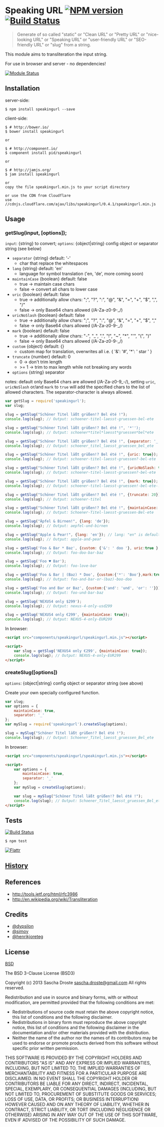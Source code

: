 # Speaking URL [![NPM version](https://badge.fury.io/js/speakingurl.png)](http://badge.fury.io/js/speakingurl) [![Build Status](https://travis-ci.org/pid/speakingurl.png)](https://travis-ci.org/pid/speakingurl)

> Generate of so called "static" or "Clean URL" or "Pretty URL" or "nice-looking URL" or "Speaking URL" or "user-friendly URL" or "SEO-friendly URL" or "slug" from a string.

This module aims to transliteration the input string.

For use in browser and server - no dependencies!

[![Module Status](https://nodei.co/npm/speakingurl.png?downloads=true&stars=true)](https://npmjs.org/package/speakingurl)


## Installation
server-side:

    $ npm install speakingurl --save

client-side:
    
    $ # http://bower.io/
    $ bower install speakingurl 

    or

    $ # http://component.io/
    $ component install pid/speakingurl
   
    or

    $ # http://jamjs.org/
    $ jam install speakingurl

    or 
    copy the file speakingurl.min.js to your script directory

    or use the CDN from Cloudflare
    use //cdnjs.cloudflare.com/ajax/libs/speakingurl/0.4.1/speakingurl.min.js

## Usage
### getSlug(input, [options]);
```input```: {string} to convert; ```options```: {object|string} config object or separator string (see below)

* ```separator``` {string} default: '-'
    * char that replace the whitespaces
* ```lang``` {string} default: 'en'
    * language for symbol translation ('en, 'de', more coming soon)
* ```maintainCase``` {boolean} default: false
    * true -> maintain case chars
    * false -> convert all chars to lower case
* ```uric``` {boolean} default: false
    * true -> additionally allow chars: ";", "?", ":", "@", "&", "=", "+", "$", ",", "/"
    * false -> only Base64 chars allowed (/A-Za-z0-9-_/)
* ```uricNoSlash``` {boolean} default: false
    * true -> additionally allow chars: ";", "?", ":", "@", "&", "=", "+", "$", ","
    * false -> only Base64 chars allowed (/A-Za-z0-9-_/)
* ```mark``` {boolean} default: false
    * true -> additionally allow chars: "-", "_", ".", "!", "~", "*", "'", "(", ")"
    * false -> only Base64 chars allowed (/A-Za-z0-9-_/)
* ```custom``` {object} default: {} 
    * custom map for translation, overwrites all i.e. { '&': '#', '*': ' star ' }
* ```truncate``` {number} default: 0
    * 0 -> don't trim length
    * &gt;= 1 -> trim to max length while not breaking any words
* ```options``` {string} separator

notes: default only Base64 chars are allowed (/A-Za-z0-9_-/), setting ```uric```, ```uricNoSlash``` or/and ```mark``` to ```true``` will add the specified chars to the list of allowed characters. The separator-character is always allowed.

```javascript
var getSlug = require('speakingurl');
var slug;

slug = getSlug("Schöner Titel läßt grüßen!? Bel été !");
console.log(slug); // Output: schoener-titel-laesst-gruessen-bel-ete

slug = getSlug("Schöner Titel läßt grüßen!? Bel été !", '*'');
console.log(slug); // Output: schoener*titel*laesst*gruessen*bel*ete

slug = getSlug("Schöner Titel läßt grüßen!? Bel été !", {separator: '_'});
console.log(slug); // Output: schoener_titel_laesst_gruessen_bel_ete

slug = getSlug("Schöner Titel läßt grüßen!? Bel été !", {uric: true});
console.log(slug); // Output: schoener-titel-laesst-gruessen?-bel-ete

slug = getSlug("Schöner Titel läßt grüßen!? Bel été !", {uricNoSlash: true});
console.log(slug); // Output: schoener-titel-laesst-gruessen?-bel-ete

slug = getSlug("Schöner Titel läßt grüßen!? Bel été !", {mark: true});
console.log(slug); // Output: schoener-titel-laesst-gruessen!-bel-ete-!

slug = getSlug("Schöner Titel läßt grüßen!? Bel été !", {truncate: 20});
console.log(slug); // Output: schoener-titel

slug = getSlug("Schöner Titel läßt grüßen!? Bel été !", {maintainCase: true});
console.log(slug); // Output: Schoener-Titel-laesst-gruessen-Bel-ete

slug = getSlug("Äpfel & Birnen!", {lang: 'de'});
console.log(slug); // Output: aepfel-und-birnen

slug = getSlug("Apple & Pear!", {lang: 'en'}); // lang: "en" is default, just to clarify
console.log(slug); // Output: apple-and-pear

slug = getSlug('Foo & Bar * Baz', {custom: {'&': ' doo '}, uric:true } );
console.log(slug); // Output: foo-doo-bar-baz

slug = getSlug('Foo ♥ Bar');
console.log(slug); // Output: foo-love-bar

slug = getSlug('Foo & Bar | (Baz) * Doo', {custom:{'*': 'Boo'},mark:true});
console.log(slug); // Output: foo-and-bar-or-(baz)-boo-doo

slug = getSlug('Foo and Bar or Baz', {custom:{'and': 'und', 'or': ''}});
console.log(slug); // Output: foo-und-bar-baz

slug = getSlug('NEXUS4 only $299');
console.log(slug); // Output: nexus-4-only-usd299

slug = getSlug('NEXUS4 only €299', {maintainCase: true});
console.log(slug); // Output: NEXUS-4-only-EUR299
```

In browser:

```html
<script src="components/speakingurl/speakingurl.min.js"></script>

<script>
    var slug = getSlug('NEXUS4 only €299', {maintainCase: true});
    console.log(slug); // Output: NEXUS-4-only-EUR299
</script>
```

### createSlug([options])
```options```: {object|string} config object or separator string (see above)

Create your own specially configured function.

```javascript
var slug;
var options = {
    maintainCase: true,
    separator: '_'
};
var mySlug = require('speakingurl').createSlug(options);

slug = mySlug("Schöner Titel läßt grüßen!? Bel été !");
console.log(slug); // Output: Schoener_Titel_laesst_gruessen_Bel_ete
```

In browser:

```html
<script src="components/speakingurl/speakingurl.min.js"></script>

<script>
    var options = {
        maintainCase: true,
        separator: '_'
    };
    var mySlug = createSlug(options);

    var slug = mySlug("Schöner Titel läßt grüßen!? Bel été !");
    console.log(slug); // Output: Schoener_Titel_laesst_gruessen_Bel_ete
</script>
```

## Tests
[![Build Status](https://travis-ci.org/pid/speakingurl.png)](https://travis-ci.org/pid/speakingurl)

```shell
$ npm test
```

[![Flattr](http://api.flattr.com/button/flattr-badge-large.png)](http://flattr.com/thing/1418477/pidspeakingurl-on-GitHub)

## [History](https://raw.github.com/pid/speakingurl/master/History.md)

## References
- http://tools.ietf.org/html/rfc3986
- http://en.wikipedia.org/wiki/Transliteration

## Credits
- [@dypsilon](https://github.com/dypsilon/js-replace-diacritics)
- [@simov](https://github.com/simov/slugify)
- [@henrikjoreteg](https://github.com/henrikjoreteg/slugger)

## License
[BSD](https://raw.github.com/pid/speakingurl/master/LICENSE)

The BSD 3-Clause License (BSD3)

Copyright (c) 2013 Sascha Droste <sascha.droste@gmail.com>
All rights reserved.

Redistribution and use in source and binary forms, with or without modification, are permitted provided that the following conditions are met:

* Redistributions of source code must retain the above copyright notice, this list of conditions and the following disclaimer.
* Redistributions in binary form must reproduce the above copyright notice, this list of conditions and the following disclaimer in the documentation and/or other materials provided with the distribution.
* Neither the name of the author nor the names of its contributors may be used to endorse or promote products derived from this software without specific prior written permission.

THIS SOFTWARE IS PROVIDED BY THE COPYRIGHT HOLDERS AND CONTRIBUTORS "AS IS" AND ANY EXPRESS OR IMPLIED WARRANTIES, INCLUDING, BUT NOT LIMITED TO, THE IMPLIED WARRANTIES OF MERCHANTABILITY AND FITNESS FOR A PARTICULAR PURPOSE ARE DISCLAIMED. IN NO EVENT SHALL THE COPYRIGHT HOLDER OR CONTRIBUTORS BE LIABLE FOR ANY DIRECT, INDIRECT, INCIDENTAL, SPECIAL, EXEMPLARY, OR CONSEQUENTIAL DAMAGES (INCLUDING, BUT NOT LIMITED TO, PROCUREMENT OF SUBSTITUTE GOODS OR SERVICES; LOSS OF USE, DATA, OR PROFITS; OR BUSINESS INTERRUPTION) HOWEVER CAUSED AND ON ANY THEORY OF LIABILITY, WHETHER IN CONTRACT, STRICT LIABILITY, OR TORT (INCLUDING NEGLIGENCE OR OTHERWISE) ARISING IN ANY WAY OUT OF THE USE OF THIS SOFTWARE, EVEN IF ADVISED OF THE POSSIBILITY OF SUCH DAMAGE.
